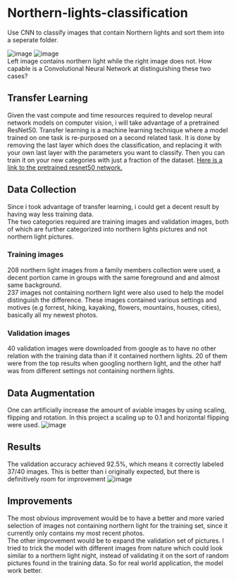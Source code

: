 # Northern-lights-classification
Use CNN to classify images that contain Northern lights and sort them into a seperate folder.


![image](https://user-images.githubusercontent.com/45593399/85561597-04965a00-b62c-11ea-90cc-88ca75d38bbb.png) ![image](https://user-images.githubusercontent.com/45593399/85561943-550db780-b62c-11ea-8d11-5ff4900c05a2.png)  
Left image contains northern light while the right image does not. How capable is a Convolutional Neural Network at distinguishing these two cases?  

## Transfer Learning
Given the vast compute and time resources required to develop neural network models on computer vision, i will take advantage of a pretrained ResNet50. Transfer learning is a machine learning technique where a model trained on one task is re-purposed on a second related task. It is done by removing the last layer which does the classification, and replacing it with your own last layer with the parameters you want to classify. Then you can train it on your new categories with just a fraction of the dataset. [Here is a link to the pretrained resnet50 network.](https://www.kaggle.com/alexisbcook/resnet50)

## Data Collection
Since i took advantage of transfer learning, i could get a decent result by having way less training data.  
The two categories required are training images and validation images, both of which are further categorized into northern lights pictures and not northern light pictures.  

### Training images
208 northern light images from a family members collection were used, a decent portion came in groups with the same foreground and and almost same background.  
237 images not containing northern light were also used to help the model distinguish the difference. These images contained various settings and motives (e.g forrest, hiking, kayaking, flowers, mountains, houses, cities), basically all my newest photos.

### Validation images
40 validation images were downloaded from google as to have no other relation with the training data than if it contained northern lights. 20 of them were from the top results when googling northern light, and the other half was from different settings not containing northern lights. 


## Data Augmentation
One can artificially increase the amount of aviable images by using scaling, flipping and rotation. In this project a scaling up to 0.1 and horizontal flipping were used.
![image](https://user-images.githubusercontent.com/45593399/85801182-9d1efe00-b742-11ea-9441-7c6951df2146.png)

## Results
The validation accuracy achieved 92.5%, which means it correctly labeled 37/40 images. This is  better than i originally expected, but there is definitively room for improvement
![image](https://user-images.githubusercontent.com/45593399/85801668-a9578b00-b743-11ea-8e93-efcd308f54f9.png)

## Improvements
The most obvious improvement would be to have a better and more varied selection of images not containing northern light for the training set, since it currently only contains my most recent photos.  
The other improvement would be to expand the validation set of pictures. I tried to trick the model with different images from nature which could look similar to a northern light night, instead of validating it on the sort of random pictures found in the training data. So for real world application, the model work better.

